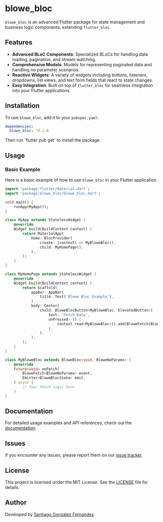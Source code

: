 # blowe_bloc

`blowe_bloc` is an advanced Flutter package for state management and business logic components, extending `flutter_bloc`.

## Features

- **Advanced BLoC Components**: Specialized BLoCs for handling data loading, pagination, and stream watching.
- **Comprehensive Models**: Models for representing paginated data and handling no parameter scenarios.
- **Reactive Widgets**: A variety of widgets including buttons, listeners, dropdowns, list views, and text form fields that react to state changes.
- **Easy Integration**: Built on top of `flutter_bloc` for seamless integration into your Flutter applications.

## Installation

To use `blowe_bloc`, add it to your `pubspec.yaml`:

```yaml
dependencies:
  blowe_bloc: ^0.1.0
```

Then run \`flutter pub get\` to install the package.

## Usage

### Basic Example

Here is a basic example of how to use `blowe_bloc` in your Flutter application.

```dart
import 'package:flutter/material.dart';
import 'package:blowe_bloc/blowe_bloc.dart';

void main() {
    runApp(MyApp());
}

class MyApp extends StatelessWidget {
    @override
    Widget build(BuildContext context) {
        return MaterialApp(
            home: BlocProvider(
                create: (context) => MyBloweBloc(),
                child: MyHomePage(),
            ),
        );
    }
}

class MyHomePage extends StatelessWidget {
    @override
    Widget build(BuildContext context) {
        return Scaffold(
            appBar: AppBar(
                title: Text('Blowe Bloc Example'),
            ),
            body: Center(
                child: BloweBlocButton<MyBloweBloc, ElevatedButton>(
                    text: 'Fetch Data',
                    onPressed: () {
                        context.read<MyBloweBloc>().add(BloweFetch(BloweNoParams()));
                    },
                ),
            ),
        );
    }
}

class MyBloweBloc extends BloweBloc<void, BloweNoParams> {
    @override
    Future<void> onFetch(
        BloweFetch<BloweNoParams> event,
        Emitter<BloweBlocState> emit,
    ) async {
        // Your fetch logic here
    }
}
```

## Documentation

For detailed usage examples and API references, check out the [documentation](https://pub.dev/documentation/blowe_bloc/latest/).

## Issues

If you encounter any issues, please report them on our [issue tracker](https://github.com/santiagogonzalezblowe/blowe_bloc/issues).

## License

This project is licensed under the MIT License. See the [LICENSE](https://github.com/santiagogonzalezblowe/blowe_bloc/blob/master/LICENSE) file for details.

## Author

Developed by [Santiago Gonzalez Fernandez](https://www.linkedin.com/in/santiagogonzalezblowe/).
